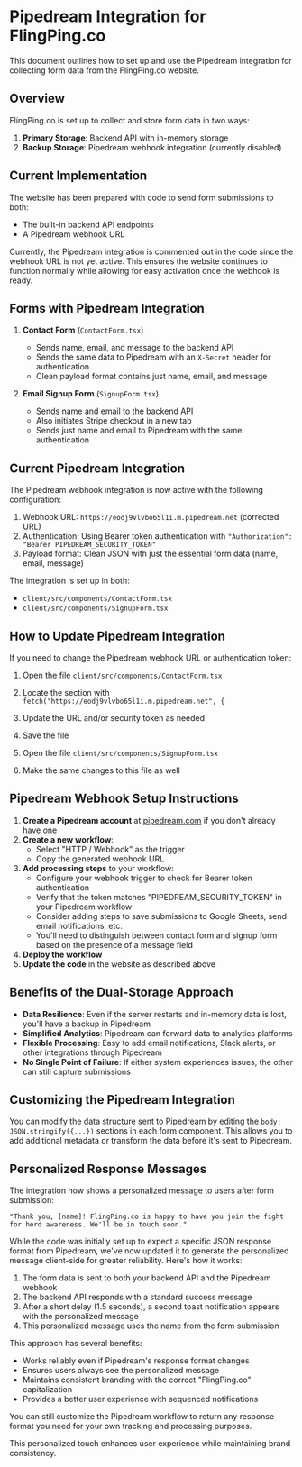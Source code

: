 # Pipedream Integration for FlingPing.co

This document outlines how to set up and use the Pipedream integration for collecting form data from the FlingPing.co website.

## Overview

FlingPing.co is set up to collect and store form data in two ways:

1. **Primary Storage**: Backend API with in-memory storage
2. **Backup Storage**: Pipedream webhook integration (currently disabled)

## Current Implementation

The website has been prepared with code to send form submissions to both:
- The built-in backend API endpoints
- A Pipedream webhook URL

Currently, the Pipedream integration is commented out in the code since the webhook URL is not yet active. This ensures the website continues to function normally while allowing for easy activation once the webhook is ready.

## Forms with Pipedream Integration

1. **Contact Form** (`ContactForm.tsx`)
   - Sends name, email, and message to the backend API
   - Sends the same data to Pipedream with an `X-Secret` header for authentication
   - Clean payload format contains just name, email, and message

2. **Email Signup Form** (`SignupForm.tsx`)
   - Sends name and email to the backend API
   - Also initiates Stripe checkout in a new tab
   - Sends just name and email to Pipedream with the same authentication

## Current Pipedream Integration

The Pipedream webhook integration is now active with the following configuration:

1. Webhook URL: `https://eodj9vlvbo65l1i.m.pipedream.net` (corrected URL)
2. Authentication: Using Bearer token authentication with `"Authorization": "Bearer PIPEDREAM_SECURITY_TOKEN"`
3. Payload format: Clean JSON with just the essential form data (name, email, message)

The integration is set up in both:
- `client/src/components/ContactForm.tsx`  
- `client/src/components/SignupForm.tsx`

## How to Update Pipedream Integration

If you need to change the Pipedream webhook URL or authentication token:

1. Open the file `client/src/components/ContactForm.tsx`
2. Locate the section with `fetch("https://eodj9vlvbo65l1i.m.pipedream.net", {`
3. Update the URL and/or security token as needed
4. Save the file

5. Open the file `client/src/components/SignupForm.tsx`
6. Make the same changes to this file as well

## Pipedream Webhook Setup Instructions

1. **Create a Pipedream account** at [pipedream.com](https://pipedream.com) if you don't already have one
2. **Create a new workflow**:
   - Select "HTTP / Webhook" as the trigger
   - Copy the generated webhook URL
3. **Add processing steps** to your workflow:
   - Configure your webhook trigger to check for Bearer token authentication
   - Verify that the token matches "PIPEDREAM_SECURITY_TOKEN" in your Pipedream workflow
   - Consider adding steps to save submissions to Google Sheets, send email notifications, etc.
   - You'll need to distinguish between contact form and signup form based on the presence of a message field
4. **Deploy the workflow**
5. **Update the code** in the website as described above

## Benefits of the Dual-Storage Approach

- **Data Resilience**: Even if the server restarts and in-memory data is lost, you'll have a backup in Pipedream
- **Simplified Analytics**: Pipedream can forward data to analytics platforms
- **Flexible Processing**: Easy to add email notifications, Slack alerts, or other integrations through Pipedream
- **No Single Point of Failure**: If either system experiences issues, the other can still capture submissions

## Customizing the Pipedream Integration

You can modify the data structure sent to Pipedream by editing the `body: JSON.stringify({...})` sections in each form component. This allows you to add additional metadata or transform the data before it's sent to Pipedream.

## Personalized Response Messages

The integration now shows a personalized message to users after form submission:

```
"Thank you, [name]! FlingPing.co is happy to have you join the fight for herd awareness. We'll be in touch soon."
```

While the code was initially set up to expect a specific JSON response format from Pipedream, we've now updated it to generate the personalized message client-side for greater reliability. Here's how it works:

1. The form data is sent to both your backend API and the Pipedream webhook
2. The backend API responds with a standard success message
3. After a short delay (1.5 seconds), a second toast notification appears with the personalized message
4. This personalized message uses the name from the form submission

This approach has several benefits:
- Works reliably even if Pipedream's response format changes
- Ensures users always see the personalized message
- Maintains consistent branding with the correct "FlingPing.co" capitalization
- Provides a better user experience with sequenced notifications

You can still customize the Pipedream workflow to return any response format you need for your own tracking and processing purposes.

This personalized touch enhances user experience while maintaining brand consistency.